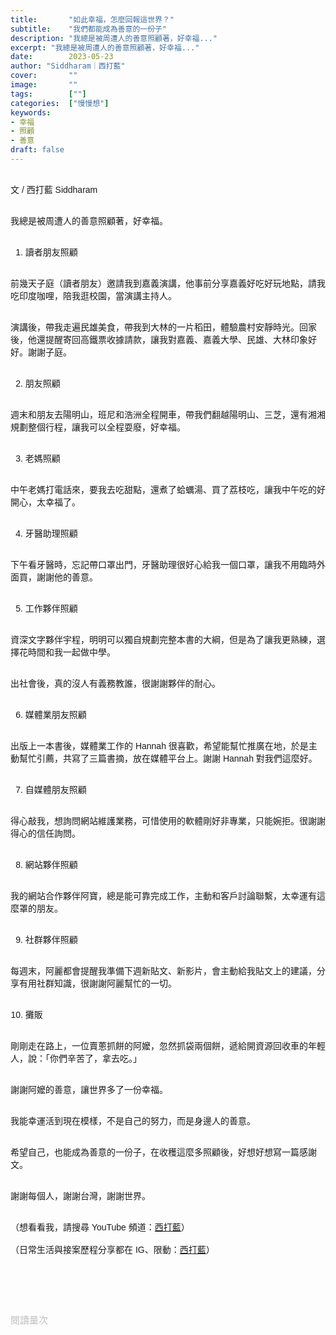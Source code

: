 ```yaml
---
title:       "如此幸福，怎麼回報這世界？"
subtitle:    "我們都能成為善意的一份子"
description: "我總是被周遭人的善意照顧著，好幸福..."
excerpt: "我總是被周遭人的善意照顧著，好幸福..."
date:        2023-05-23
author: "Siddharam｜西打藍"
cover:       ""
image:       ""
tags:        [""]
categories:  ["慢慢想"]
keywords:
- 幸福
- 照顧
- 善意
draft: false
---
```


<article style="font-family: 'Noto Sans TC', '微軟正黑體', sans-serif; font-weight: 300;">

<br>文 / 西打藍 Siddharam<br><br>

我總是被周遭人的善意照顧著，好幸福。<br><br>

1. 讀者朋友照顧<br><br>

前幾天子庭（讀者朋友）邀請我到嘉義演講，他事前分享嘉義好吃好玩地點，請我吃印度咖哩，陪我逛校園，當演講主持人。<br><br>

演講後，帶我走遍民雄美食，帶我到大林的一片稻田，體驗農村安靜時光。回家後，他還提醒寄回高鐵票收據請款，讓我對嘉義、嘉義大學、民雄、大林印象好好。謝謝子庭。<br><br>


2. 朋友照顧<br><br>

週末和朋友去陽明山，班尼和浩洲全程開車，帶我們翻越陽明山、三芝，還有湘湘規劃整個行程，讓我可以全程耍廢，好幸福。<br><br>


3. 老媽照顧<br><br>

中午老媽打電話來，要我去吃甜點，還煮了蛤蠣湯、買了荔枝吃，讓我中午吃的好開心，太幸福了。<br><br>


4. 牙醫助理照顧<br><br>

下午看牙醫時，忘記帶口罩出門，牙醫助理很好心給我一個口罩，讓我不用臨時外面買，謝謝他的善意。<br><br>


5. 工作夥伴照顧<br><br>

資深文字夥伴宇程，明明可以獨自規劃完整本書的大綱，但是為了讓我更熟練，選擇花時間和我一起做中學。<br><br>

出社會後，真的沒人有義務教誰，很謝謝夥伴的耐心。<br><br>


6. 媒體業朋友照顧<br><br>

出版上一本書後，媒體業工作的 Hannah 很喜歡，希望能幫忙推廣在地，於是主動幫忙引薦，共寫了三篇書摘，放在媒體平台上。謝謝 Hannah 對我們這麼好。<br><br>


7. 自媒體朋友照顧<br><br>

得心敲我，想詢問網站維護業務，可惜使用的軟體剛好非專業，只能婉拒。很謝謝得心的信任詢問。<br><br>


8. 網站夥伴照顧<br><br>

我的網站合作夥伴阿寶，總是能可靠完成工作，主動和客戶討論聯繫，太幸運有這麼罩的朋友。<br><br>


9. 社群夥伴照顧<br><br>

每週末，阿麗都會提醒我準備下週新貼文、新影片，會主動給我貼文上的建議，分享有用社群知識，很謝謝阿麗幫忙的一切。<br><br>


10. 攤販<br><br>

剛剛走在路上，一位賣蔥抓餅的阿嬤，忽然抓袋兩個餅，遞給開資源回收車的年輕人，說：「你們辛苦了，拿去吃。」<br><br>

謝謝阿嬤的善意，讓世界多了一份幸福。<br><br>


我能幸運活到現在模樣，不是自己的努力，而是身邊人的善意。<br><br>
  
希望自己，也能成為善意的一份子，在收穫這麼多照顧後，好想好想寫一篇感謝文。<br><br>
  
謝謝每個人，謝謝台灣，謝謝世界。<br><br>



（想看看我，請搜尋 YouTube 頻道：<a href="https://www.youtube.com/@siddblue" target="_blank">西打藍</a>）<br><br>
（日常生活與接案歷程分享都在 IG、限動：<a href="https://www.instagram.com/sidd.blue/" target="_blank">西打藍</a>）<br><br>

<!-- <h3 class="article-h1-color"></h3><br> -->

<br><br><br>

</article>

<div style="color: #bfbfbf; font-size: 15px;" id="busuanzi_container_page_pv">
  閱讀量<span id="busuanzi_value_page_pv"></span>次
</div>

<script src="../../js/post.js"></script>
